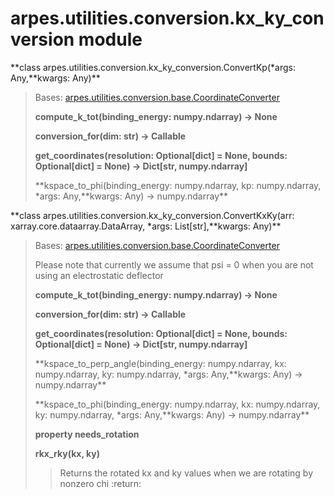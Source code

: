arpes.utilities.conversion.kx\_ky\_conversion module
====================================================

**class arpes.utilities.conversion.kx\_ky\_conversion.ConvertKp(\*args:
Any,**kwargs: Any)\*\*

> Bases:
> [arpes.utilities.conversion.base.CoordinateConverter](arpes.utilities.conversion.base#arpes.utilities.conversion.base.CoordinateConverter)
>
> **compute\_k\_tot(binding\_energy: numpy.ndarray) -&gt; None**
>
> **conversion\_for(dim: str) -&gt; Callable**
>
> **get\_coordinates(resolution: Optional\[dict\] = None, bounds:
> Optional\[dict\] = None) -&gt; Dict\[str, numpy.ndarray\]**
>
> **kspace\_to\_phi(binding\_energy: numpy.ndarray, kp: numpy.ndarray,
> \*args: Any,**kwargs: Any) -&gt; numpy.ndarray\*\*

**class arpes.utilities.conversion.kx\_ky\_conversion.ConvertKxKy(arr:
xarray.core.dataarray.DataArray, \*args: List\[str\],**kwargs: Any)\*\*

> Bases:
> [arpes.utilities.conversion.base.CoordinateConverter](arpes.utilities.conversion.base#arpes.utilities.conversion.base.CoordinateConverter)
>
> Please note that currently we assume that psi = 0 when you are not
> using an electrostatic deflector
>
> **compute\_k\_tot(binding\_energy: numpy.ndarray) -&gt; None**
>
> **conversion\_for(dim: str) -&gt; Callable**
>
> **get\_coordinates(resolution: Optional\[dict\] = None, bounds:
> Optional\[dict\] = None) -&gt; Dict\[str, numpy.ndarray\]**
>
> **kspace\_to\_perp\_angle(binding\_energy: numpy.ndarray, kx:
> numpy.ndarray, ky: numpy.ndarray, \*args: Any,**kwargs: Any) -&gt;
> numpy.ndarray\*\*
>
> **kspace\_to\_phi(binding\_energy: numpy.ndarray, kx: numpy.ndarray,
> ky: numpy.ndarray, \*args: Any,**kwargs: Any) -&gt; numpy.ndarray\*\*
>
> **property needs\_rotation**
>
> **rkx\_rky(kx, ky)**
>
> > Returns the rotated kx and ky values when we are rotating by nonzero
> > chi :return:

